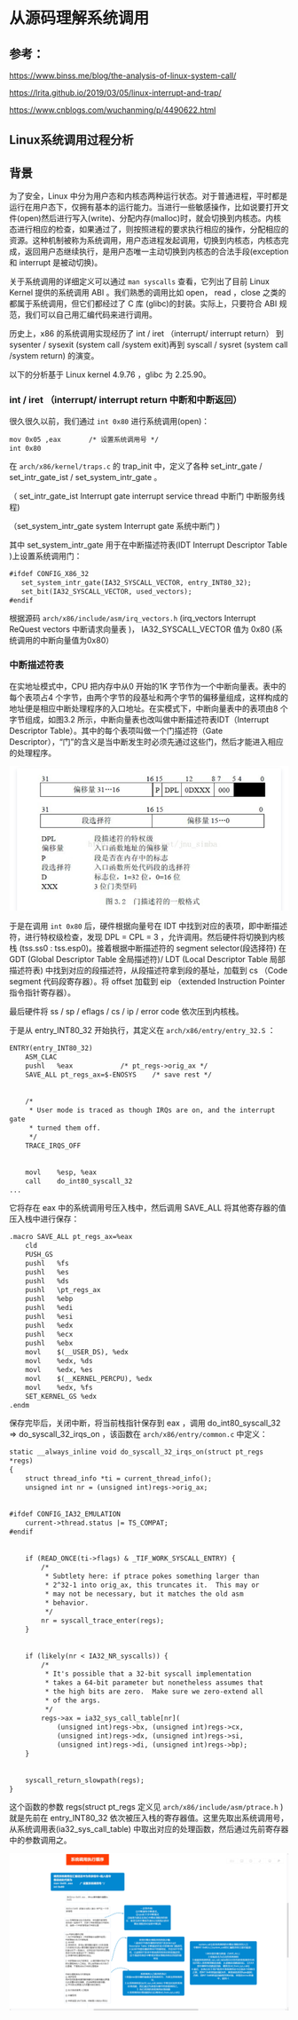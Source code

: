 # 从源码理解系统调用

## 参考：

https://www.binss.me/blog/the-analysis-of-linux-system-call/

https://lrita.github.io/2019/03/05/linux-interrupt-and-trap/

https://www.cnblogs.com/wuchanming/p/4490622.html

## Linux系统调用过程分析



## 背景

为了安全，Linux 中分为用户态和内核态两种运行状态。对于普通进程，平时都是运行在用户态下，仅拥有基本的运行能力。当进行一些敏感操作，比如说要打开文件(open)然后进行写入(write)、分配内存(malloc)时，就会切换到内核态。内核态进行相应的检查，如果通过了，则按照进程的要求执行相应的操作，分配相应的资源。这种机制被称为系统调用，用户态进程发起调用，切换到内核态，内核态完成，返回用户态继续执行，是用户态唯一主动切换到内核态的合法手段(exception 和 interrupt 是被动切换)。

关于系统调用的详细定义可以通过 `man syscalls` 查看，它列出了目前 Linux Kernel 提供的系统调用 ABI 。我们熟悉的调用比如 open， read ，close 之类的都属于系统调用，但它们都经过了 C 库 (glibc)的封装。实际上，只要符合 ABI 规范，我们可以自己用汇编代码来进行调用。

历史上，x86 的系统调用实现经历了 int / iret  （interrupt/ interrupt return）  到 sysenter / sysexit   (system call /system exit)再到   syscall / sysret  (system call /system return) 的演变。

以下的分析基于 Linux kernel 4.9.76 ，glibc 为 2.25.90。

### int / iret   （interrupt/ interrupt return  中断和中断返回）

很久很久以前，我们通过 `int 0x80` 进行系统调用(open)：

```
mov 0x05 ,eax       /* 设置系统调用号 */
int 0x80
```





在 `arch/x86/kernel/traps.c` 的 trap_init 中，定义了各种 set_intr_gate / set_intr_gate_ist / set_system_intr_gate 。

（ set_intr_gate_ist       Interrupt gate interrupt service thread    中断门 中断服务线程)

（set_system_intr_gate     system  Interrupt gate   系统中断门 )

其中 set_system_intr_gate 用于在中断描述符表(IDT  Interrupt Descriptor Table )上设置系统调用门：



```
#ifdef CONFIG_X86_32
   set_system_intr_gate(IA32_SYSCALL_VECTOR, entry_INT80_32);
   set_bit(IA32_SYSCALL_VECTOR, used_vectors);
#endif
```

根据源码 `arch/x86/include/asm/irq_vectors.h`  (irq_vectors   Interrupt ReQuest  vectors  中断请求向量表 )， IA32_SYSCALL_VECTOR 值为 0x80 (系统调用的中断向量值为0x80）





### 中断描述符表

 在实地址模式中，CPU 把内存中从0 开始的1K 字节作为一个中断向量表。表中的每个表项占4 个字节，由两个字节的段基址和两个字节的偏移量组成，这样构成的地址便是相应中断处理程序的入口地址。在实模式下，中断向量表中的表项由8  个字节组成，如图3.2 所示，中断向量表也改叫做中断描述符表IDT（Interrupt  Descriptor Table）。其中的每个表项叫做一个门描述符（Gate  Descriptor），“门”的含义是当中断发生时必须先通过这些门，然后才能进入相应的处理程序。

![image-20210306124232192](https://raw.githubusercontent.com/yusenyi123/pictures2/master/imgs/20210306124239.png)









于是在调用 `int 0x80` 后，硬件根据向量号在 IDT 中找到对应的表项，即中断描述符，进行特权级检查，发现 DPL = CPL = 3 ，允许调用。然后硬件将切换到内核栈 (tss.ss0 : tss.esp0)。接着根据中断描述符的 segment selector(段选择符) 在 GDT (Global Descriptor Table 全局描述符)/ LDT (Local Descriptor Table 局部描述符表)  中找到对应的段描述符，从段描述符拿到段的基址，加载到 cs  （Code segment 代码段寄存器）。将 offset 加载到 eip （extended  Instruction Pointer 指令指针寄存器）。

最后硬件将 ss / sp / eflags / cs / ip / error code  依次压到内核栈。



于是从 entry_INT80_32 开始执行，其定义在 `arch/x86/entry/entry_32.S` ：

```
ENTRY(entry_INT80_32)
    ASM_CLAC
    pushl   %eax            /* pt_regs->orig_ax */
    SAVE_ALL pt_regs_ax=$-ENOSYS    /* save rest */


    /*
     * User mode is traced as though IRQs are on, and the interrupt gate
     * turned them off.
     */
    TRACE_IRQS_OFF


    movl    %esp, %eax
    call    do_int80_syscall_32
...
```

它将存在 eax 中的系统调用号压入栈中，然后调用 SAVE_ALL 将其他寄存器的值压入栈中进行保存：

```
.macro SAVE_ALL pt_regs_ax=%eax
    cld
    PUSH_GS
    pushl   %fs
    pushl   %es
    pushl   %ds
    pushl   \pt_regs_ax
    pushl   %ebp
    pushl   %edi
    pushl   %esi
    pushl   %edx
    pushl   %ecx
    pushl   %ebx
    movl    $(__USER_DS), %edx
    movl    %edx, %ds
    movl    %edx, %es
    movl    $(__KERNEL_PERCPU), %edx
    movl    %edx, %fs
    SET_KERNEL_GS %edx
.endm
```

保存完毕后，关闭中断，将当前栈指针保存到 eax ，调用 do_int80_syscall_32 => do_syscall_32_irqs_on ，该函数在 `arch/x86/entry/common.c` 中定义：

```
static __always_inline void do_syscall_32_irqs_on(struct pt_regs *regs)
{
    struct thread_info *ti = current_thread_info();
    unsigned int nr = (unsigned int)regs->orig_ax;


#ifdef CONFIG_IA32_EMULATION
    current->thread.status |= TS_COMPAT;
#endif


    if (READ_ONCE(ti->flags) & _TIF_WORK_SYSCALL_ENTRY) {
        /*
         * Subtlety here: if ptrace pokes something larger than
         * 2^32-1 into orig_ax, this truncates it.  This may or
         * may not be necessary, but it matches the old asm
         * behavior.
         */
        nr = syscall_trace_enter(regs);
    }


    if (likely(nr < IA32_NR_syscalls)) {
        /*
         * It's possible that a 32-bit syscall implementation
         * takes a 64-bit parameter but nonetheless assumes that
         * the high bits are zero.  Make sure we zero-extend all
         * of the args.
         */
        regs->ax = ia32_sys_call_table[nr](
            (unsigned int)regs->bx, (unsigned int)regs->cx,
            (unsigned int)regs->dx, (unsigned int)regs->si,
            (unsigned int)regs->di, (unsigned int)regs->bp);
    }


    syscall_return_slowpath(regs);
}
```

这个函数的参数 regs(struct pt_regs 定义见 `arch/x86/include/asm/ptrace.h` )就是先前在 entry_INT80_32 依次被压入栈的寄存器值。这里先取出系统调用号，从系统调用表(ia32_sys_call_table) 中取出对应的处理函数，然后通过先前寄存器中的参数调用之。





![image-20210306140836662](https://raw.githubusercontent.com/yusenyi123/pictures2/master/imgs/20210306140836.png)